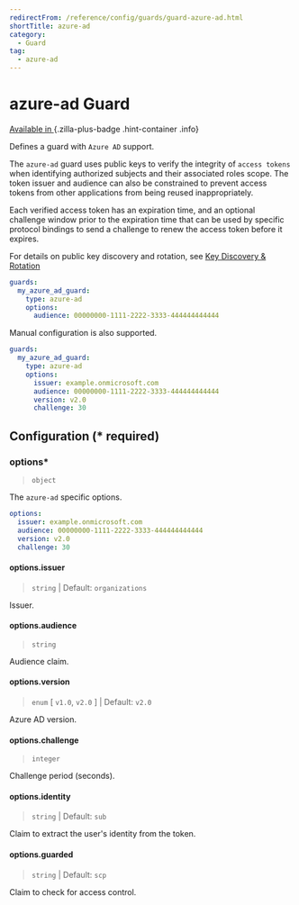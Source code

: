 ```yaml
---
redirectFrom: /reference/config/guards/guard-azure-ad.html
shortTitle: azure-ad
category:
  - Guard
tag:
  - azure-ad
---
```


# azure-ad Guard

[Available in <ZillaPlus/>](https://www.aklivity.io/products/zilla-plus)
{.zilla-plus-badge .hint-container .info}

Defines a guard with `Azure AD` support.

The `azure-ad` guard uses public keys to verify the integrity of `access tokens` when identifying authorized subjects and their associated roles scope. The token issuer and audience can also be constrained to prevent access tokens from other applications from being reused inappropriately.

Each verified access token has an expiration time, and an optional challenge window prior to the expiration time that can be used by specific protocol bindings to send a challenge to renew the access token before it expires.

For details on public key discovery and rotation, see [Key Discovery & Rotation](../../../concepts/security/guard/azure-ad/README.md#key-discovery-rotation)

```yaml {2}
guards:
  my_azure_ad_guard:
    type: azure-ad
    options:
      audience: 00000000-1111-2222-3333-444444444444
```

Manual configuration is also supported.

```yaml {2}
guards:
  my_azure_ad_guard:
    type: azure-ad
    options:
      issuer: example.onmicrosoft.com
      audience: 00000000-1111-2222-3333-444444444444
      version: v2.0
      challenge: 30
```

## Configuration (\* required)

### options\*

> `object`

The `azure-ad` specific options.

```yaml
options:
  issuer: example.onmicrosoft.com
  audience: 00000000-1111-2222-3333-444444444444
  version: v2.0
  challenge: 30
```

#### options.issuer

> `string` | Default: `organizations`

Issuer.

#### options.audience

> `string`

Audience claim.

#### options.version

> `enum` [ `v1.0`, `v2.0` ] | Default: `v2.0`

Azure AD version.

#### options.challenge

> `integer`

Challenge period (seconds).

#### options.identity

> `string` | Default: `sub`

Claim to extract the user's identity from the token.

#### options.guarded

> `string` | Default: `scp`

Claim to check for access control.
